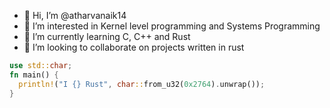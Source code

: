 - 👋 Hi, I’m @atharvanaik14
- 👀 I’m interested in Kernel level programming and Systems Programming
- 🌱 I’m currently learning C, C++ and Rust
- 💞️ I’m looking to collaborate on projects written in rust

```Rust
use std::char;
fn main() {
  println!("I {} Rust", char::from_u32(0x2764).unwrap());
}
```

<!---
atharvanaik14/atharvanaik14 is a ✨ special ✨ repository because its `README.md` (this file) appears on your GitHub profile.
You can click the Preview link to take a look at your changes.
--->
